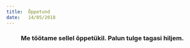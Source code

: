 ```yaml
---
title:  Õppetund
date:   14/05/2018
---
```


### <center>Me töötame sellel õppetükil. Palun tulge tagasi hiljem.</center>